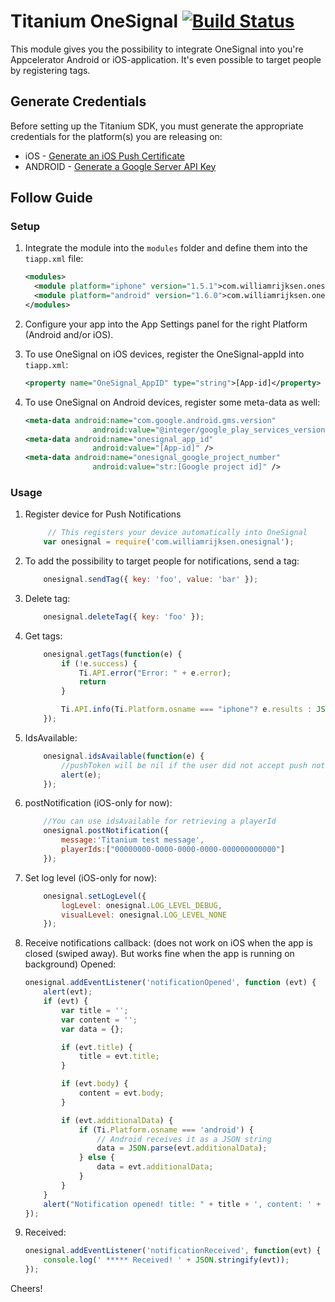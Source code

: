 # Titanium OneSignal [![Build Status](https://travis-ci.org/williamrijksen/com.williamrijksen.onesignal.svg?branch=master)](https://travis-ci.org/williamrijksen/com.williamrijksen.onesignal)

This module gives you the possibility to integrate OneSignal into you're Appcelerator Android or iOS-application. It's even possible to target people by registering tags.

## Generate Credentials

Before setting up the Titanium SDK, you must generate the appropriate credentials for the platform(s) you are releasing on:

- iOS - [Generate an iOS Push Certificate](https://documentation.onesignal.com/docs/generate-an-ios-push-certificate)
- ANDROID - [Generate a Google Server API Key](https://documentation.onesignal.com/docs/generate-a-google-server-api-key)

## Follow Guide

### Setup

1. Integrate the module into the `modules` folder and define them into the `tiapp.xml` file:

    ```xml
    <modules>
      <module platform="iphone" version="1.5.1">com.williamrijksen.onesignal</module>
      <module platform="android" version="1.6.0">com.williamrijksen.onesignal</module>
    </modules>
    ```
1. Configure your app into the App Settings panel for the right Platform (Android and/or iOS).
1. To use OneSignal on iOS devices, register the OneSignal-appId into  `tiapp.xml`:

    ```xml
    <property name="OneSignal_AppID" type="string">[App-id]</property>
    ```
1. To use OneSignal on Android devices, register some meta-data as well:

    ```xml
    <meta-data android:name="com.google.android.gms.version"
                   android:value="@integer/google_play_services_version" />
    <meta-data android:name="onesignal_app_id"
                   android:value="[App-id]" />
    <meta-data android:name="onesignal_google_project_number"
                   android:value="str:[Google project id]" />
    ```

### Usage
1. Register device for Push Notifications

   ```js
        // This registers your device automatically into OneSignal
       var onesignal = require('com.williamrijksen.onesignal');
   ```
1. To add the possibility to target people for notifications, send a tag:

   ```js
       onesignal.sendTag({ key: 'foo', value: 'bar' });
   ```
1. Delete tag:

   ```js
       onesignal.deleteTag({ key: 'foo' });
   ```
1. Get tags:

    ```js
        onesignal.getTags(function(e) {
            if (!e.success) {
                Ti.API.error("Error: " + e.error);
                return
            }

            Ti.API.info(Ti.Platform.osname === "iphone"? e.results : JSON.parse(e.results));
        });
    ```
1. IdsAvailable:

    ```js
        onesignal.idsAvailable(function(e) {
            //pushToken will be nil if the user did not accept push notifications
            alert(e);
        });
    ```
1. postNotification (iOS-only for now):

    ```js
        //You can use idsAvailable for retrieving a playerId
        onesignal.postNotification({
            message:'Titanium test message',
            playerIds:["00000000-0000-0000-0000-000000000000"]
        });
    ```
1. Set log level (iOS-only for now):

    ```js
        onesignal.setLogLevel({
            logLevel: onesignal.LOG_LEVEL_DEBUG,
            visualLevel: onesignal.LOG_LEVEL_NONE
        });
    ```
1. Receive notifications callback: (does not work on iOS when the app is closed (swiped away). But works fine when the app is running on background)
   Opened:

    ```js
    onesignal.addEventListener('notificationOpened', function (evt) {
        alert(evt);
        if (evt) {
            var title = '';
            var content = '';
            var data = {};

            if (evt.title) {
                title = evt.title;
            }

            if (evt.body) {
                content = evt.body;
            }

            if (evt.additionalData) {
                if (Ti.Platform.osname === 'android') {
                    // Android receives it as a JSON string
                    data = JSON.parse(evt.additionalData);
                } else {
                    data = evt.additionalData;
                }
            }
        }
        alert("Notification opened! title: " + title + ', content: ' + content + ', data: ' + evt.additionalData);
    });
    ```

1. Received:

   ```js
   onesignal.addEventListener('notificationReceived', function(evt) {
       console.log(' ***** Received! ' + JSON.stringify(evt));
   });
   ```

Cheers!
